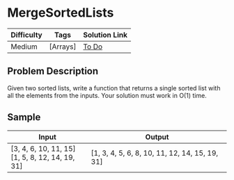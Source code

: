 # MergeSortedLists

| Difficulty | Tags | Solution Link
| --- | --- | --- | 
| Medium | [Arrays] | [To Do]() | 


## Problem Description

Given two sorted lists, write a function that returns a single sorted list with all the elements from the inputs.  Your solution must work in O(1) time.

## Sample

| Input | Output |
| --- | --- |
| [3, 4, 6, 10, 11, 15] <br> [1, 5, 8, 12, 14, 19, 31] | [1, 3, 4, 5, 6, 8, 10, 11, 12, 14, 15, 19, 31] |
